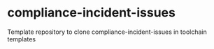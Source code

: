# compliance-incident-issues
Template repository to clone compliance-incident-issues in toolchain templates
